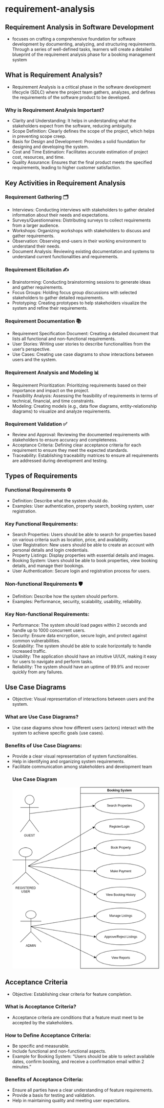 # requirement-analysis
## Requirement Analysis in Software Development
-  focuses on crafting a comprehensive foundation for software development by documenting, analyzing, and structuring requirements. Through a series of well-defined tasks, learners will create a detailed blueprint of the requirement analysis phase for a booking management system
## What is Requirement Analysis?
- Requirement Analysis is a critical phase in the software development lifecycle (SDLC) where the project team gathers, analyzes, and defines the requirements of the software product to be developed.
### Why is Requirement Analysis Important?
- Clarity and Understanding: It helps in understanding what the stakeholders expect from the software, reducing ambiguity.
- Scope Definition: Clearly defines the scope of the project, which helps in preventing scope creep.
- Basis for Design and Development: Provides a solid foundation for designing and developing the system.
- Cost and Time Estimation: Facilitates accurate estimation of project cost, resources, and time.
- Quality Assurance: Ensures that the final product meets the specified requirements, leading to higher customer satisfaction.
## Key Activities in Requirement Analysis
### Requirement Gathering 🗂️
- Interviews: Conducting interviews with stakeholders to gather detailed information about their needs and expectations.
- Surveys/Questionnaires: Distributing surveys to collect requirements from a larger audience.
- Workshops: Organizing workshops with stakeholders to discuss and gather requirements.
- Observation: Observing end-users in their working environment to understand their needs.
- Document Analysis: Reviewing existing documentation and systems to understand current functionalities and requirements.
###  Requirement Elicitation ✍️
- Brainstorming: Conducting brainstorming sessions to generate ideas and gather requirements.
- Focus Groups: Holding focus group discussions with selected stakeholders to gather detailed requirements.
- Prototyping: Creating prototypes to help stakeholders visualize the system and refine their requirements.
### Requirement Documentation 📚
- Requirement Specification Document: Creating a detailed document that lists all functional and non-functional requirements.
- User Stories: Writing user stories to describe functionalities from the user’s perspective.
- Use Cases: Creating use case diagrams to show interactions between users and the system.
### Requirement Analysis and Modeling 📊
- Requirement Prioritization: Prioritizing requirements based on their importance and impact on the project.
- Feasibility Analysis: Assessing the feasibility of requirements in terms of technical, financial, and time constraints.
- Modeling: Creating models (e.g., data flow diagrams, entity-relationship diagrams) to visualize and analyze requirements.
### Requirement Validation ✅
- Review and Approval: Reviewing the documented requirements with stakeholders to ensure accuracy and completeness.
- Acceptance Criteria: Defining clear acceptance criteria for each requirement to ensure they meet the expected standards.
- Traceability: Establishing traceability matrices to ensure all requirements are addressed during development and testing.
## Types of Requirements
### Functional Requirements ⚙️
- Definition: Describe what the system should do.
- Examples: User authentication, property search, booking system, user registration.

### Key Functional Requirements:
- Search Properties: Users should be able to search for properties based on various criteria such as location, price, and availability.
- User Registration: New users should be able to create an account with personal details and login credentials.
- Property Listings: Display properties with essential details and images.
- Booking System: Users should be able to book properties, view booking details, and manage their bookings.
- User Authentication: Secure login and registration process for users.
### Non-functional Requirements 🛡️
- Definition: Describe how the system should perform.
- Examples: Performance, security, scalability, usability, reliability.

### Key Non-functional Requirements:
- Performance: The system should load pages within 2 seconds and handle up to 1000 concurrent users.
- Security: Ensure data encryption, secure login, and protect against common vulnerabilities.
- Scalability: The system should be able to scale horizontally to handle increased traffic.
- Usability: The application should have an intuitive UI/UX, making it easy for users to navigate and perform tasks.
- Reliability: The system should have an uptime of 99.9% and recover quickly from any failures.
## Use Case Diagrams
- Objective: Visual representation of interactions between users and the system.

### What are Use Case Diagrams?
- Use case diagrams show how different users (actors) interact with the system to achieve specific goals (use cases).
### Benefits of Use Case Diagrams:
- Provide a clear visual representation of system functionalities.
- Help in identifying and organizing system requirements.
- Facilitate communication among stakeholders and development team
  ### Use Case Diagram
  <img src=./alx-booking-uc.png>

## Acceptance Criteria
- Objective: Establishing clear criteria for feature completion.
### What is Acceptance Criteria?
- Acceptance criteria are conditions that a feature must meet to be accepted by the stakeholders.
### How to Define Acceptance Criteria:
- Be specific and measurable.
- Include functional and non-functional aspects.
- Example for Booking System: “Users should be able to select available dates, confirm booking, and receive a confirmation email within 2 minutes.”
### Benefits of Acceptance Criteria:
- Ensure all parties have a clear understanding of feature requirements.
- Provide a basis for testing and validation.
- Help in maintaining quality and meeting user expectations.
